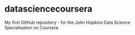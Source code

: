 # datasciencecoursera
My first GitHub repository - for the John Hopkins Data Science Specialisation on Coursera
